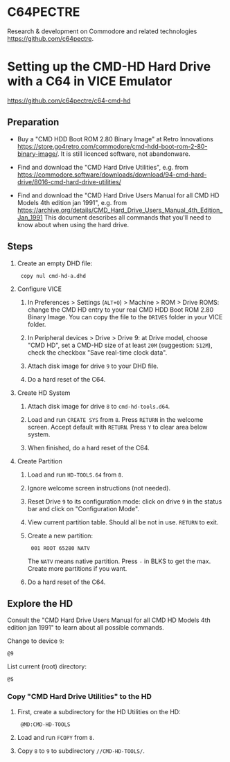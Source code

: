 # C64PECTRE

Research & development on Commodore and related technologies
https://github.com/c64pectre.

# Setting up the CMD-HD Hard Drive with a C64 in VICE Emulator

https://github.com/c64pectre/c64-cmd-hd

## Preparation

- Buy a "CMD HDD Boot ROM 2.80 Binary Image" at Retro Innovations
    https://store.go4retro.com/commodore/cmd-hdd-boot-rom-2-80-binary-image/.
    It is still licenced software, not abandonware.

- Find and download the "CMD Hard Drive Utilities", e.g. from
    https://commodore.software/downloads/download/94-cmd-hard-drive/8016-cmd-hard-drive-utilities/

- Find and download the "CMD Hard Drive Users Manual for all CMD HD Models 4th edition jan 1991",
    e.g. from https://archive.org/details/CMD_Hard_Drive_Users_Manual_4th_Edition_Jan_1991
    This document describes all commands that you'll need to know about when
    using the hard drive.

## Steps

1. Create an empty DHD file:

        copy nul cmd-hd-a.dhd

1. Configure VICE

    1. In Preferences > Settings (`ALT+O`) > Machine > ROM > Drive ROMS:
        change the CMD HD entry to your real CMD HDD Boot ROM 2.80 Binary Image.
        You can copy the file to the `DRIVES` folder in your VICE folder.

    1. In Peripheral devices > Drive > Drive 9: at Drive model, choose
        "CMD HD", set a CMD-HD size of at least `20M` (suggestion: `512M`),
        check the checkbox "Save real-time clock data".

    1. Attach disk image for drive `9` to your DHD file.

    1. Do a hard reset of the C64.

1. Create HD System

    1. Attach disk image for drive `8` to `cmd-hd-tools.d64`.

    1. Load and run `CREATE SYS` from `8`. Press `RETURN` in the welcome screen.
        Accept default with `RETURN`.
        Press `Y` to clear area below system.

    1. When finished, do a hard reset of the C64.

1. Create Partition

    1. Load and run `HD-TOOLS.64` from `8`.

    1. Ignore welcome screen instructions (not needed).

    1. Reset Drive `9` to its configuration mode: click on drive `9` in the
        status bar and click on "Configuration Mode".

    1. View current partition table. Should all be not in use. `RETURN` to exit.

    1. Create a new partition:

            001 ROOT 65280 NATV

        The `NATV` means native partition. Press `-` in BLKS to get the max.
        Create more partitions if you want.

    1. Do a hard reset of the C64.

## Explore the HD

Consult the "CMD Hard Drive Users Manual for all CMD HD Models 4th edition jan
1991" to learn about all possible commands.

Change to device `9`:

    @9

List current (root) directory:

    @$

### Copy "CMD Hard Drive Utilities" to the HD

1. First, create a subdirectory for the HD Utilities on the HD:

        @MD:CMD-HD-TOOLS

1. Load and run `FCOPY` from `8`.

1. Copy `8` to `9` to subdirectory `//CMD-HD-TOOLS/`.
